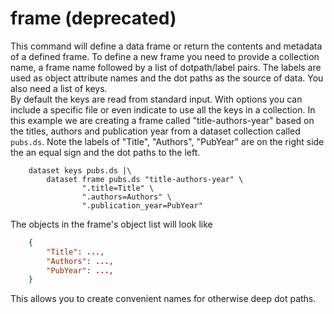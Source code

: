 frame (deprecated)
==================

This command will define a data frame or return the contents and
metadata of a defined frame. To define a new frame you need to provide a
collection name, a frame name followed by a list of dotpath/label pairs.
The labels are used as object attribute names and the dot paths as the
source of data. You also need a list of keys.\
By default the keys are read from standard input. With options you can
include a specific file or even indicate to use all the keys in a
collection. In this example we are creating a frame called
\"title-authors-year\" based on the titles, authors and publication year
from a dataset collection called `pubs.ds`. Note the labels of
\"Title\", \"Authors\", \"PubYear\" are on the right side the an equal
sign and the dot paths to the left.

```shell
    dataset keys pubs.ds |\
        dataset frame pubs.ds "title-authors-year" \
                ".title=Title" \
                ".authors=Authors" \
                ".publication_year=PubYear"
```

The objects in the frame\'s object list will look like

```json
    {
        "Title": ...,
        "Authors": ...,
        "PubYear": ...,
    }
```

This allows you to create convenient names for otherwise deep dot paths.

